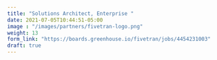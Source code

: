 ```yaml
---
title: "Solutions Architect, Enterprise "
date: 2021-07-05T10:44:51-05:00
image : "/images/partners/fivetran-logo.png"
weight: 13
form_link: "https://boards.greenhouse.io/fivetran/jobs/4454231003"
draft: true
---
```


